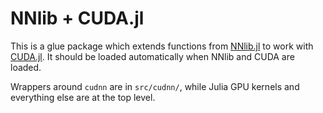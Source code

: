 # NNlib + CUDA.jl

This is a glue package which extends functions from [NNlib.jl](https://github.com/FluxML/NNlib.jl) to work with [CUDA.jl](https://github.com/JuliaGPU/CUDA.jl). It should be loaded automatically when NNlib and CUDA are loaded.

Wrappers around `cudnn` are in `src/cudnn/`, while Julia GPU kernels and everything else are at the top level.
